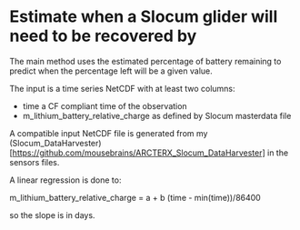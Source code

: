 # Estimate when a Slocum glider will need to be recovered by

The main method uses the estimated percentage of battery remaining to predict
when the percentage left will be a given value.

The input is a time series NetCDF with at least two columns:
 - time a CF compliant time of the observation
 - m\_lithium\_battery\_relative\_charge as defined by Slocum masterdata file

A compatible input NetCDF file is generated from my (Slocum_DataHarvester)[https://github.com/mousebrains/ARCTERX_Slocum_DataHarvester] in the sensors files.

A linear regression is done to:

m\_lithium\_battery\_relative\_charge = a + b (time - min(time))/86400

so the slope is in days.
